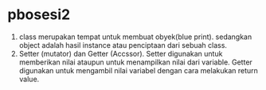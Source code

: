 # pbosesi2
1. class merupakan tempat untuk membuat obyek(blue print). sedangkan object adalah hasil instance atau penciptaan dari sebuah class.
2. Setter (mutator) dan Getter (Accssor). Setter digunakan untuk memberikan nilai ataupun untuk menampilkan nilai dari variable. Getter digunakan untuk mengambil nilai variabel dengan cara melakukan return value.
